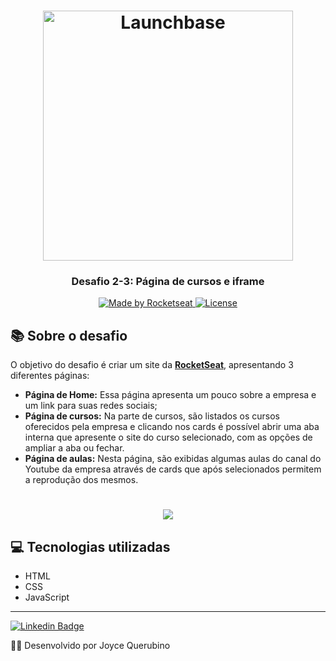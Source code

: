 <h1 align="center">
    <img alt="Launchbase" src="https://storage.googleapis.com/golden-wind/bootcamp-launchbase/logo.png" width="400px" />
</h1>

<h3 align="center">
  Desafio 2-3: Página de cursos e iframe
</h3>

<p align="center">

  <a href="https://rocketseat.com.br">
    <img alt="Made by Rocketseat" src="https://img.shields.io/badge/made%20by-Rocketseat-%23F8952D">
  </a>

  <a href="LICENSE" >
    <img alt="License" src="https://img.shields.io/badge/license-MIT-%23F8952D">
  </a>
</p>
 

  ## 📚 Sobre o desafio
  O objetivo do desafio é criar um site da **[RocketSeat](https://rocketseat.com.br/)**, apresentando 3 diferentes páginas: 
  - **Página de Home:** Essa página apresenta um pouco sobre a empresa e um link para suas redes sociais;
  - **Página de cursos:** Na parte de cursos, são listados os cursos oferecidos pela empresa e clicando nos cards é possível abrir uma aba interna que apresente o site do curso selecionado, com as opções de ampliar a aba ou fechar.  
  - **Página de aulas:** Nesta página, são exibidas algumas aulas do canal do Youtube da empresa através de cards que após selecionados permitem a reprodução dos mesmos. 

 <h1 align = center>
    <img src="imagens/Rocketseat.gif">
</h1>

  ## 💻 Tecnologias utilizadas
  - HTML
  - CSS
  - JavaScript

---
 [![Linkedin Badge](https://img.shields.io/badge/-LinkedIn-blue?style=flat-square&logo=Linkedin&logoColor=white&link=https://www.linkedin.com/in/joyce-querubino/)](https://www.linkedin.com/in/joyce-querubino/)
 
 🐱‍👤 Desenvolvido por Joyce Querubino
